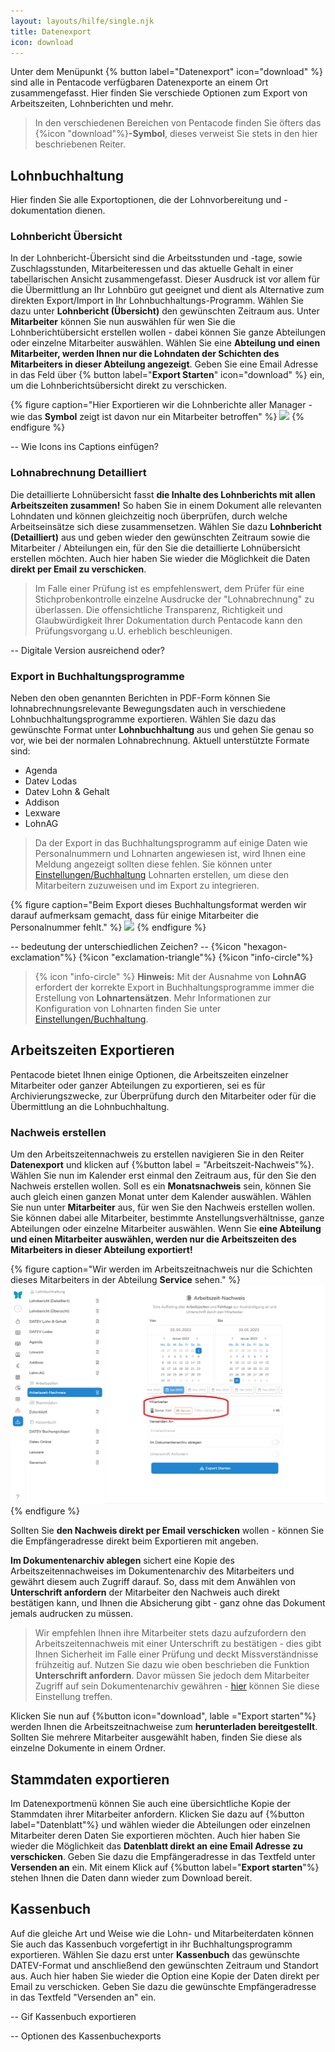 ```yaml
---
layout: layouts/hilfe/single.njk
title: Datenexport
icon: download
---
```


Unter dem Menüpunkt {% button label="Datenexport" icon="download" %} sind alle in Pentacode verfügbaren Datenexporte an einem Ort zusammengefasst. Hier finden Sie verschiede Optionen zum Export von Arbeitszeiten, Lohnberichten und mehr.

> In den verschiedenen Bereichen von Pentacode finden Sie öfters das {%icon "download"%}**-Symbol**, dieses verweist Sie stets in den hier beschriebenen Reiter.

## Lohnbuchhaltung

Hier finden Sie alle Exportoptionen, die der Lohnvorbereitung und -dokumentation dienen.  

### Lohnbericht Übersicht

In der Lohnbericht-Übersicht sind die Arbeitsstunden und -tage, sowie Zuschlagsstunden, Mitarbeiteressen und das aktuelle Gehalt in einer tabellarischen Ansicht zusammengefasst. Dieser Ausdruck ist vor allem für die Übermittlung an Ihr Lohnbüro gut geeignet und dient als Alternative zum direkten Export/Import in Ihr Lohnbuchhaltungs-Programm.
Wählen Sie dazu unter **Lohnbericht (Übersicht)** den gewünschten Zeitraum aus. Unter **Mitarbeiter** können Sie nun auswählen für wen Sie die Lohnberichtübersicht erstellen wollen - dabei können Sie ganze Abteilungen oder einzelne Mitarbeiter auswählen. Wählen Sie eine **Abteilung und einen Mitarbeiter, werden Ihnen nur die Lohndaten der Schichten des Mitarbeiters in dieser Abteilung angezeigt**.
Geben Sie eine Email Adresse in das Feld über {% button label="**Export Starten**" icon="download" %} ein, um die Lohnberichtsübersicht direkt zu verschicken. 

{% figure caption="Hier Exportieren wir die Lohnberichte aller Manager - wie das **Symbol** zeigt ist davon nur ein Mitarbeiter betroffen" %}
<img src="lohnbericht_übersicht.webp" />
{% endfigure %}

-- Wie Icons ins Captions einfügen?


### Lohnabrechnung Detailliert

Die detaillierte Lohnübersicht fasst **die Inhalte des Lohnberichts mit allen Arbeitszeiten zusammen!** So haben Sie in einem Dokument alle relevanten Lohndaten und können gleichzeitig noch überprüfen, durch welche Arbeitseinsätze sich diese zusammensetzen. 
Wählen Sie dazu **Lohnbericht (Detailliert)** aus und geben wieder den gewünschten Zeitraum sowie die Mitarbeiter / Abteilungen ein, für den Sie die detaillierte Lohnübersicht erstellen möchten. Auch hier haben Sie wieder die Möglichkeit die Daten **direkt per Email zu verschicken**. 

> Im Falle einer Prüfung ist es empfehlenswert, dem Prüfer für eine Stichprobenkontrolle einzelne Ausdrucke der "Lohnabrechnung" zu überlassen. Die offensichtliche Transparenz, Richtigkeit und Glaubwürdigkeit Ihrer Dokumentation durch Pentacode kann den Prüfungsvorgang u.U. erheblich beschleunigen.

-- Digitale Version ausreichend oder?

### Export in Buchhaltungsprogramme

Neben den oben genannten Berichten in PDF-Form können Sie lohnabrechnungsrelevante Bewegungsdaten auch in verschiedene Lohnbuchhaltungsprogramme exportieren. Wählen Sie dazu das gewünschte Format unter **Lohnbuchhaltung** aus und gehen Sie genau so vor, wie bei der normalen Lohnabrechnung.
Aktuell unterstützte Formate sind:

- Agenda
- Datev Lodas
- Datev Lohn & Gehalt
- Addison
- Lexware
- LohnAG

> Da der Export in das Buchhaltungsprogramm auf einige Daten wie Personalnummern und Lohnarten angewiesen ist, wird Ihnen eine Meldung angezeigt sollten diese fehlen. Sie können unter [Einstellungen/Buchhaltung](/hilfe/handbuch/einstellungen/buchhaltung#lohnarten) Lohnarten erstellen, um diese den Mitarbeitern zuzuweisen und im Export zu integrieren.

{% figure caption="Beim Export dieses Buchhaltungsformat werden wir darauf aufmerksam gemacht, dass für einige Mitarbeiter die Personalnummer fehlt." %}
<img src=".webp" />
{% endfigure %}

-- bedeutung der unterschiedlichen Zeichen?
-- {%icon "hexagon-exclamation"%} {%icon "exclamation-triangle"%} {%icon "info-circle"%}


> {% icon "info-circle" %} **Hinweis:** Mit der Ausnahme von **LohnAG** erfordert der korrekte Export in Buchhaltungsprogramme immer die Erstellung von **Lohnartensätzen**. Mehr Informationen zur Konfiguration von Lohnarten finden Sie unter [Einstellungen/Buchhaltung](/hilfe/handbuch/einstellungen/buchhaltung#lohnarten).



## Arbeitszeiten Exportieren

Pentacode bietet Ihnen einige Optionen, die Arbeitszeiten einzelner Mitarbeiter oder ganzer Abteilungen zu exportieren, sei es für Archivierungszwecke, zur Überprüfung durch den Mitarbeiter oder für die Übermittlung an die Lohnbuchhaltung.

### Nachweis erstellen

Um den Arbeitszeitennachweis zu erstellen navigieren Sie in den Reiter **Datenexport** und klicken auf {%button label = "Arbeitszeit-Nachweis"%}. Wählen Sie nun im Kalender erst einmal den Zeitraum aus, für den Sie den Nachweis erstellen wollen. Soll es ein **Monatsnachweis** sein, können Sie auch gleich einen ganzen Monat unter dem Kalender auswählen. 
Wählen Sie nun unter **Mitarbeiter** aus, für wen Sie den Nachweis erstellen wollen. Sie können dabei alle Mitarbeiter, bestimmte Anstellungsverhältnisse, ganze Abteilungen oder einzelne Mitarbeiter auswählen. Wenn Sie **eine Abteilung und einen Mitarbeiter auswählen, werden nur die Arbeitszeiten des Mitarbeiters in dieser Abteilung exportiert!**

{% figure caption="Wir werden im Arbeitszeitnachweis nur die Schichten dieses Mitarbeiters in der Abteilung **Service** sehen." %}
<img src="mitarbeiter_filter.webp" />
{% endfigure %}

Sollten Sie **den Nachweis direkt per Email verschicken** wollen - können Sie die Empfängeradresse direkt beim Exportieren mit angeben.

**Im Dokumentenarchiv ablegen** sichert eine Kopie des Arbeitszeitennachweises im Dokumentenarchiv des Mitarbeiters und gewährt diesem auch Zugriff darauf. So, dass mit dem Anwählen von **Unterschrift anfordern** der Mitarbeiter den Nachweis auch direkt bestätigen kann, und Ihnen die Absicherung gibt - ganz ohne das Dokument jemals audrucken zu müssen. 

> Wir empfehlen Ihnen ihre Mitarbeiter stets dazu aufzufordern den Arbeitszeitennachweis mit einer Unterschrift zu bestätigen - dies gibt Ihnen Sicherheit im Falle einer Prüfung und deckt Missverständnisse frühzeitig auf. Nutzen Sie dazu wie oben beschrieben die Funktion **Unterschrift anfordern**. Davor müssen Sie jedoch dem Mitarbeiter Zugriff auf sein Dokumentenarchiv gewähren - [hier](/hilfe/handbuch/mitarbeiter/zugaenge-rechte/#berechtigungen-übersicht) können Sie diese Einstellung treffen. 

Klicken Sie nun auf {%button icon="download", lable ="Export starten"%} werden Ihnen die Arbeitszeitnachweise zum **herunterladen bereitgestellt**. Sollten Sie mehrere Mitarbeiter ausgewählt haben, finden Sie diese als einzelne Dokumente in einem Ordner. 

## Stammdaten exportieren

Im Datenexportmenü können Sie auch eine übersichtliche Kopie der Stammdaten ihrer Mitarbeiter anfordern. Klicken Sie dazu auf {%button label="Datenblatt"%} und wählen wieder die Abteilungen oder einzelnen Mitarbeiter deren Daten Sie exportieren möchten. Auch hier haben Sie wieder die Möglichkeit das **Datenblatt direkt an eine Email Adresse zu verschicken**. Geben Sie dazu die Empfängeradresse in das Textfeld unter **Versenden an** ein. Mit einem Klick auf {%button label="**Export starten**"%} stehen Ihnen die Daten dann wieder zum Download bereit. 

## Kassenbuch

Auf die gleiche Art und Weise wie die Lohn- und Mitarbeiterdaten können Sie auch das Kassenbuch vorgefertigt in ihr Buchhaltungsprogramm exportieren. Wählen Sie dazu erst unter **Kassenbuch** das gewünschte DATEV-Format und anschließend den gewünschten Zeitraum und Standort aus. Auch hier haben Sie wieder die Option eine Kopie der Daten direkt per Email zu verschicken. Geben Sie dazu die gewünschte Empfängeradresse in das Textfeld "Versenden an" ein.      

-- Gif Kassenbuch exportieren

-- Optionen des Kassenbuchexports